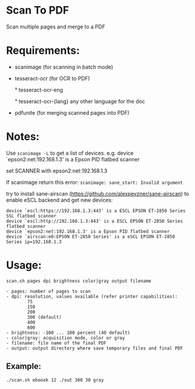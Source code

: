 # Scan To PDF
Scan multiple pages and merge to a PDF

# Requirements:
- scanimage (for scanning in batch mode)
- tesseract-ocr (for OCR to PDF)

    ° tesseract-ocr-eng

    ° tesseract-ocr-{lang} any other language for the doc

- pdfunite (for merging scanned pages into PDF)

# Notes:
Use `scanimage -L` to get a list of devices.
    e.g. device `epson2:net:192.168.1.3' is a Epson PID flatbed scanner

set SCANNER with epson2:net:192.168.1.3

If scanimage return this error: `scanimage: sane_start: Invalid argument`

try to install sane-airscan (https://github.com/alexpevzner/sane-airscan) to enable eSCL backend and get new devices:

    device `escl:https://192.168.1.3:443' is a ESCL EPSON ET-2850 Series SSL flatbed scanner
    device `escl:http://192.168.1.3:443' is a ESCL EPSON ET-2850 Series flatbed scanner
    device `epson2:net:192.168.1.3' is a Epson PID flatbed scanner
    device `airscan:e0:EPSON ET-2850 Series' is a eSCL EPSON ET-2850 Series ip=192.168.1.3

# Usage:
`scan.sh pages dpi brightness color|gray output filename`

    - pages: number of pages to scan
    - dpi: resolution, values available (refer printer capabilities): 
            75
            150
            200
            300 (default)
            400
            600
    - brightness: -100 ... 100 percent (40 default)
    - color|gray: acquisition mode, color or gray
    - filename: file name of the final PDF
    - output: output directory where save temporary files and final PDF

## Example:
`./scan.sh eboook 12 ./out 300 30 gray`